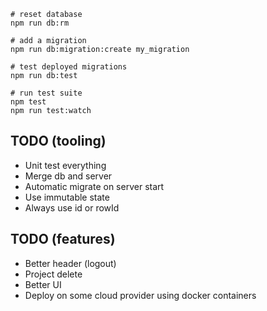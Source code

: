 
    # reset database
    npm run db:rm
    
    # add a migration
    npm run db:migration:create my_migration
        
    # test deployed migrations
    npm run db:test

    # run test suite
    npm test
    npm run test:watch
 
    
TODO (tooling)
--------------

- Unit test everything
- Merge db and server
- Automatic migrate on server start
- Use immutable state
- Always use id or rowId

TODO (features)
---------------

- Better header (logout)
- Project delete
- Better UI
- Deploy on some cloud provider using docker containers